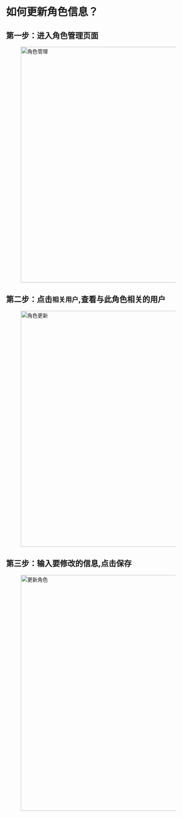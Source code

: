 # 如何更新角色信息？


## 第一步：进入角色管理页面

<figure>
  <img src='generated/images/guide/toh/ClickRoleManager.png' width="1200px" height="644px" alt="角色管理">
</figure>

## 第二步：点击`相关用户`,查看与此角色相关的用户

<figure>
  <img src='generated/images/guide/toh/RoleUpdate.png' width="1200px" height="644px" alt="角色更新">
</figure>

## 第三步：输入要修改的信息,点击保存

<figure>
  <img src='generated/images/guide/toh/UpdateRole.png' width="1200px" height="644px" alt="更新角色">
</figure>


